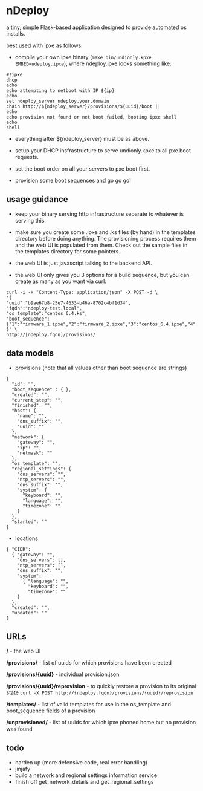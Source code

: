 nDeploy
======

a tiny, simple Flask-based application designed to provide automated os installs.

best used with ipxe as follows:

- compile your own ipxe binary (`make bin/undionly.kpxe EMBED=ndeploy.ipxe`),
  where ndeploy.ipxe looks something like:

```
#!ipxe
dhcp
echo
echo attempting to netboot with IP ${ip}
echo
set ndeploy_server ndeploy.your.domain
chain http://${ndeploy_server}/provisions/${uuid}/boot ||
echo
echo provision not found or net boot failed, booting ipxe shell
echo
shell
```

- everything after ${ndeploy_server} must be as above.

- setup your DHCP insfrastructure to serve undionly.kpxe to all pxe boot requests.

- set the boot order on all your servers to pxe boot first.

- provision some boot sequences and go go go!

usage guidance
--------------

- keep your binary serving http infrastructure separate to whatever is serving this.

- make sure you create some .ipxe and .ks files (by hand) in the templates directory before 
  doing anything. The provisioning process requires them and the web UI is populated from them.
  Check out the sample files in the templates directory for some pointers.

- the web UI is just javascript talking to the backend API.

- the web UI only gives you 3 options for a build sequence, but you can create as many as you want via curl:

```
curl -i -H "Content-Type: application/json" -X POST -d \
'{
"uuid":"b9ae67b8-25e7-4633-b46a-8702c4bf1d34",
"fqdn":"ndeploy-test.local",
"os_template":"centos_6.4.ks",
"boot_sequence":{"1":"firmware_1.ipxe","2":"firmware_2.ipxe","3":"centos_6.4.ipxe","4":"local.ipxe"}
}' \
http://[ndeploy.fqdn]/provisions/
```

data models
-----------

- provisions
(note that all values other than boot sequence are strings)
```
{
  "id": "",
  "boot_sequence" : { },
  "created": "",
  "current_step": "",
  "finished": "",
  "host": {
    "name": "",
    "dns_suffix": "",
    "uuid": ""
  },
  "network": {
    "gateway": "",
    "ip": "",
    "netmask": ""
  },
  "os_template": "",
  "regional_settings": {
    "dns_servers": "",
    "ntp_servers": "",
    "dns_suffix": "",
    "system": {
      "keyboard": "",
      "language": "",
      "timezone": ""
    }
  },
  "started": ""
}
```

- locations
```
{ "CIDR":
  { "gateway": "",
    "dns_servers": [],
    "ntp_servers": [],
    "dns_suffix": "",
    "system":
      { "language": "",
        "keyboard": "",
        "timezone": ""
    }
  },
  "created": "",
  "updated": ""
}
```

URLs
---
**/** - the web UI

**/provisions/** - list of uuids for which provisions have been created

**/provisions/{uuid}** - individual provision.json

**/provisions/{uuid}/reprovision** - to quickly restore a provision to its original state `curl -X POST http://{ndeploy.fqdn}/provisions/{uuid}/reprovision`

**/templates/** - list of valid templates for use in the os_template and boot_sequence fields of a provision

**/unprovisioned/** - list of uuids for which ipxe phoned home but no provision was found

todo
----

- harden up (more defensive code, real error handling)
- jinjafy
- build a network and regional settings information service
- finish off get_network_details and get_regional_settings
